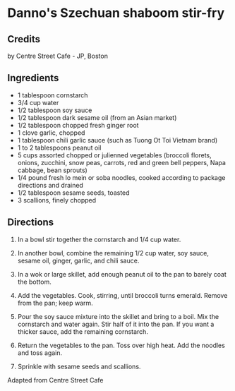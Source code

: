 # Danno's Szechuan shaboom stir-fry 

## Credits

by Centre Street Cafe - JP, Boston

## Ingredients

- 1 tablespoon cornstarch
- 3/4 cup water
- 1/2 tablespoon soy sauce
- 1/2 tablespoon dark sesame oil (from an Asian market)
- 1/2 tablespoon chopped fresh ginger root
- 1 clove garlic, chopped
- 1 tablespoon chili garlic sauce (such as Tuong Ot Toi Vietnam brand)
- 1 to 2 tablespoons peanut oil
- 5 cups assorted chopped or julienned vegetables (broccoli florets, onions, zucchini, snow peas, carrots, red and green bell peppers, Napa cabbage, bean sprouts)
- 1/4 pound fresh lo mein or soba noodles, cooked according to package directions and drained
- 1/2 tablespoon sesame seeds, toasted
- 3 scallions, finely chopped

## Directions

1. In a bowl stir together the cornstarch and 1/4 cup water.

2. In another bowl, combine the remaining 1/2 cup water, soy sauce, sesame oil, ginger, garlic, and chili sauce.

3. In a wok or large skillet, add enough peanut oil to the pan to barely coat the bottom.

4. Add the vegetables. Cook, stirring, until broccoli turns emerald. Remove from the pan; keep warm.

5. Pour the soy sauce mixture into the skillet and bring to a boil. Mix the cornstarch and water again. Stir half of it into the pan. If you want a thicker sauce, add the remaining cornstarch.

6. Return the vegetables to the pan. Toss over high heat. Add the noodles and toss again.

7. Sprinkle with sesame seeds and scallions.

Adapted from Centre Street Cafe

